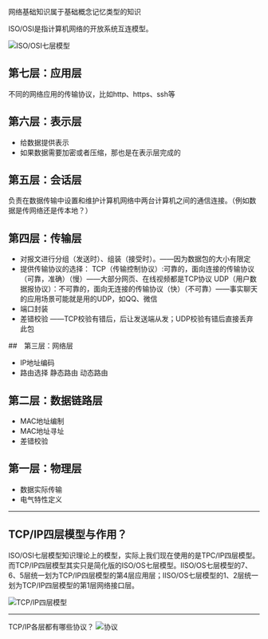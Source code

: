 网络基础知识属于基础概念记忆类型的知识

ISO/OSI是指计算机网络的开放系统互连模型。

![ISO/OSI七层模型](https://images-1300072815.cos.ap-shenzhen-fsi.myqcloud.com/202004七层模型.png)

## 第七层：应用层

不同的网络应用的传输协议，比如http、https、ssh等

## 第六层：表示层

- 给数据提供表示
- 如果数据需要加密或者压缩，那也是在表示层完成的

## 第五层：会话层

负责在数据传输中设置和维护计算机网络中两台计算机之间的通信连接。（例如数据是传网络还是传本地？）

## 第四层：传输层

- 对报文进行分组（发送时）、组装（接受时）。——因为数据包的大小有限定
- 提供传输协议的选择：
    TCP（传输控制协议）:可靠的，面向连接的传输协议（可靠，准确）（慢）——大部分网页、在线视频都是TCP协议
    UDP（用户数据报协议）：不可靠的，面向无连接的传输协议（快）（不可靠）——事实聊天的应用场景可能就是用的UDP，如QQ、微信
- 端口封装
- 差错校验  ——TCP校验有错后，后让发送端从发；UDP校验有错后直接丢弃此包

##　第三层：网络层

- IP地址编码
- 路由选择
    静态路由
    动态路由
    

##  第二层：数据链路层

 - MAC地址编制
 - MAC地址寻址
 - 差错校验

## 第一层：物理层

 - 数据实际传输
 - 电气特性定义

---

 ## TCP/IP四层模型与作用？
 ISO/OSI七层模型知识理论上的模型，实际上我们现在使用的是TPC/IP四层模型。而TCP/IP四层模型其实只是简化版的ISO/OS七层模型。IISO/OS七层模型的7、6、5层统一划为TCP/IP四层模型的第4层应用层；IISO/OS七层模型的1、2层统一划为TCP/IP四层模型的第1层网络接口层。

 ![ TCP/IP四层模型](https://images-1300072815.cos.ap-shenzhen-fsi.myqcloud.com/202004TCPIP.png)

---
TCP/IP各层都有哪些协议？
![协议](https://images-1300072815.cos.ap-shenzhen-fsi.myqcloud.com/202004各层的协议.png)